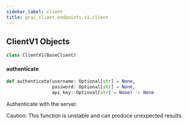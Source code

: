 ```yaml
---
sidebar_label: client
title: grai_client.endpoints.v1.client
---
```


## ClientV1 Objects

```python
class ClientV1(BaseClient)
```

#### authenticate

```python
def authenticate(username: Optional[str] = None,
                 password: Optional[str] = None,
                 api_key: Optional[str] = None) -> None
```

Authenticate with the server.

Caution: This function is unstable and can produce unexpected results.
